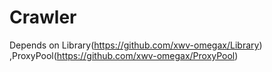 # Crawler
Depends on Library(https://github.com/xwv-omegax/Library) ,ProxyPool(https://github.com/xwv-omegax/ProxyPool)
